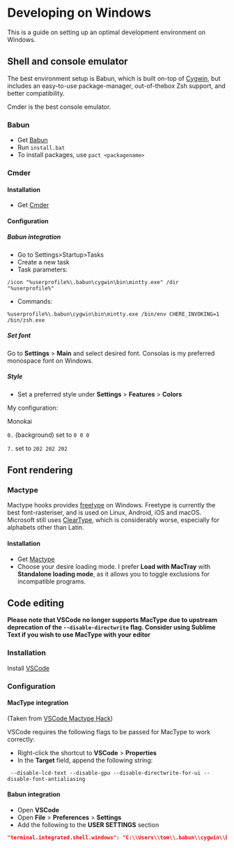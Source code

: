 # Developing on Windows
This is a guide on setting up an optimal development environment on Windows.

## Shell and console emulator
The best environment setup is Babun, which is built on-top of [Cygwin](https://www.cygwin.com/), but includes an easy-to-use package-manager, out-of-thebox Zsh support, and better compatibility.

Cmder is the best console emulator. 

### Babun
  - Get [Babun](https://babun.github.io/)
  - Run `install.bat`
  - To install packages, use `pact <packagename>`
### Cmder
#### Installation
 - Get [Cmder](http://cmder.net/)

#### Configuration
##### Babun integration
 - Go to Settings>Startup>Tasks
 - Create a new task
 - Task parameters:

`/icon "%userprofile%\.babun\cygwin\bin\mintty.exe" /dir "%userprofile%"`
 - Commands:
  
`%userprofile%\.babun\cygwin\bin\mintty.exe /bin/env CHERE_INVOKING=1 /bin/zsh.exe`

##### Set font
Go to  **Settings** > **Main** and select desired font. Consolas is my preferred monospace font on Windows.

##### Style
- Set a preferred style under **Settings** > **Features** > **Colors** 

My configuration:

 Monokai
 
 `0.` (background) set to `0 0 0`

 `7.` set to `202 202 202`

## Font rendering
### Mactype
Mactype hooks provides [freetype](https://www.freetype.org/developer.html) on Windows. Freetype is currently the best font-rasteriser, and is used on Linux, Android, iOS and macOS. Microsoft still uses [ClearType](https://www.microsoft.com/en-us/Typography/ClearTypeInfo.aspx), which is considerably worse, especially for alphabets other than Latin.
#### Installation
 - Get [Mactype](https://github.com/snowie2000/mactype)
 - Choose your desire loading mode. I prefer **Load with MacTray** with **Standalone loading mode**, as it allows you to toggle exclusions for incompatible programs.

## Code editing
**Please note that VSCode no longer supports MacType due to upstream deprecation of the `--disable-directwrite` flag. Consider using Sublime Text if you wish to use MacType with your editor**
### Installation
Install [VSCode](https://code.visualstudio.com/)
### Configuration
#### MacType integration
(Taken from [VSCode Mactype Hack](https://github.com/thomasklash/vscode-mactype-hack))

VSCode requires the following flags to be passed for MacType to work correctly:
- Right-click the shortcut to **VSCode** > **Properties**
- In the **Target** field, append the following string:

`` --disable-lcd-text --disable-gpu --disable-directwrite-for-ui --disable-font-antialiasing``

#### Babun integration
- Open **VSCode**
- Open **File** > **Preferences** > **Settings**
- Add the following to the **USER SETTINGS** section
```JSON
"terminal.integrated.shell.windows": "C:\\Users\\tom\\.babun\\cygwin\\bin\\zsh.exe",
```
